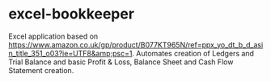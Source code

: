 # excel-bookkeeper
Excel application based on https://www.amazon.co.uk/gp/product/B077KT965N/ref=ppx_yo_dt_b_d_asin_title_351_o03?ie=UTF8&amp;psc=1. Automates creation of Ledgers and Trial Balance and basic Profit &amp; Loss, Balance Sheet and Cash Flow Statement creation.
